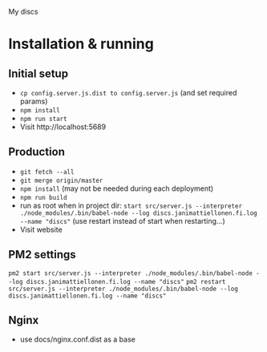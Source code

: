 My discs

# Installation & running

## Initial setup

* `cp config.server.js.dist to config.server.js` (and set required params)
* `npm install`
* `npm run start`
* Visit http://localhost:5689

## Production

* `git fetch --all`
* `git merge origin/master`
* `npm install` (may not be needed during each deployment)
* `npm run build`
* run as root when in project dir: `start src/server.js --interpreter ./node_modules/.bin/babel-node --log discs.janimattiellonen.fi.log --name "discs"` (use restart instead of start when restarting...)
* Visit website


## PM2 settings

`pm2 start src/server.js --interpreter ./node_modules/.bin/babel-node --log discs.janimattiellonen.fi.log --name "discs"`
`pm2 restart src/server.js --interpreter ./node_modules/.bin/babel-node --log discs.janimattiellonen.fi.log --name "discs"`

## Nginx

* use docs/nginx.conf.dist as a base

## 
